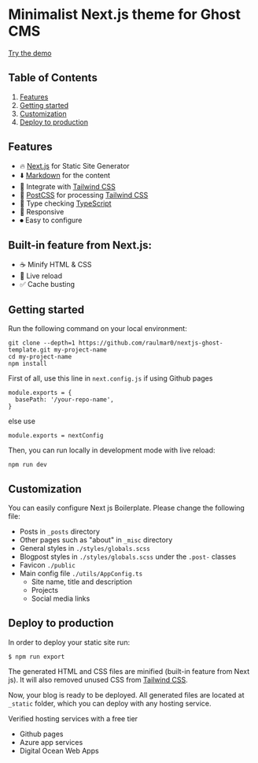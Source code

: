 # Minimalist Next.js theme for Ghost CMS 

[Try the demo](https://raulmar0.github.io/nextjs-md-theme/)

##  Table of Contents
1. [Features](#Features)
2. [Getting started](#getting-started)
3. [Customization](#customization)
3. [Deploy to production](#deploy-to-production)


## Features

- 🔥 [Next.js](https://nextjs.org) for Static Site Generator
- ⬇️ [Markdown](https://www.markdownguide.org/getting-started/) for the content
- 🎨 Integrate with [Tailwind CSS](https://tailwindcss.com)
- 💅 [PostCSS](https://postcss.org) for processing [Tailwind CSS](https://tailwindcss.com)
- 🎉 Type checking [TypeScript](https://www.typescriptlang.org)
- 📱 Responsive
- ⏺ Easy to configure
## Built-in feature from Next.js:

- ☕ Minify HTML & CSS
- 💨 Live reload
- ✅ Cache busting


## Getting started

Run the following command on your local environment:

```
git clone --depth=1 https://github.com/raulmar0/nextjs-ghost-template.git my-project-name
cd my-project-name
npm install
```

First of all, use this line in `next.config.js` if using Github pages
```
module.exports = {
  basePath: '/your-repo-name',
}
```
else use
```
module.exports = nextConfig
```


Then, you can run locally in development mode with live reload:

```
npm run dev
```

## Customization

You can easily configure Next js Boilerplate. Please change the following file:

- Posts in `_posts` directory
- Other pages such as "about" in `_misc` directory
- General styles in `./styles/globals.scss`
- Blogpost styles in `./styles/globals.scss` under the `.post-` classes
- Favicon `./public`
- Main config file `./utils/AppConfig.ts`
  - Site name, title and description
  - Projects
  - Social media links


## Deploy to production

In order to deploy your static site run:

```
$ npm run export
```

The generated HTML and CSS files are minified (built-in feature from Next js). It will also removed unused CSS from [Tailwind CSS](https://tailwindcss.com).

Now, your blog is ready to be deployed. All generated files are located at `_static` folder, which you can deploy with any hosting service.

Verified hosting services with a free tier
- Github pages
- Azure app services
- Digital Ocean Web Apps
